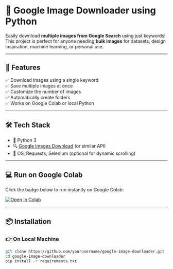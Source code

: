 # 📸 Google Image Downloader using Python

Easily download **multiple images from Google Search** using just keywords! This project is perfect for anyone needing **bulk images** for datasets, design inspiration, machine learning, or personal use.

---

## 🚀 Features

✅ Download images using a single keyword  
✅ Save multiple images at once  
✅ Customize the number of images  
✅ Automatically create folders  
✅ Works on Google Colab or local Python

---

## 🛠️ Tech Stack

- 🐍 Python 3
- 🔍 [Google Images Download](https://github.com/hardikvasa/google-images-download) (or similar API)
- 📁 OS, Requests, Selenium (optional for dynamic scrolling)

---

## 💻 Run on Google Colab

Click the badge below to run instantly on Google Colab:

[![Open In Colab](https://colab.research.google.com/assets/colab-badge.svg)](https://colab.research.google.com/)

---

## 📦 Installation

### 👉 On Local Machine

```bash
git clone https://github.com/yourusername/google-image-downloader.git
cd google-image-downloader
pip install -r requirements.txt
